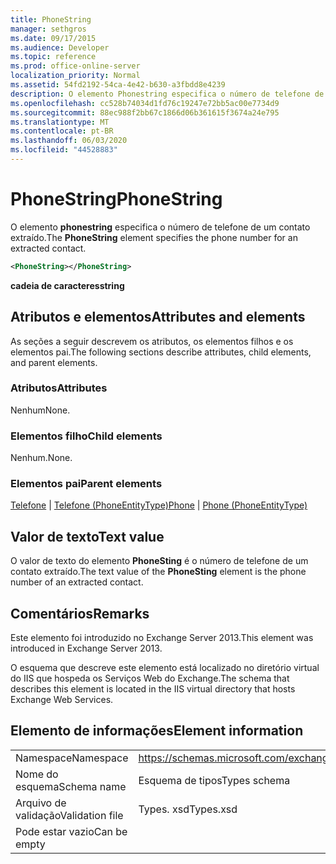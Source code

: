 ```yaml
---
title: PhoneString
manager: sethgros
ms.date: 09/17/2015
ms.audience: Developer
ms.topic: reference
ms.prod: office-online-server
localization_priority: Normal
ms.assetid: 54fd2192-54ca-4e42-b630-a3fbdd8e4239
description: O elemento Phonestring especifica o número de telefone de um contato extraído.
ms.openlocfilehash: cc528b74034d1fd76c19247e72bb5ac00e7734d9
ms.sourcegitcommit: 88ec988f2bb67c1866d06b361615f3674a24e795
ms.translationtype: MT
ms.contentlocale: pt-BR
ms.lasthandoff: 06/03/2020
ms.locfileid: "44528883"
---
```

# <a name="phonestring"></a><span data-ttu-id="d7b46-103">PhoneString</span><span class="sxs-lookup"><span data-stu-id="d7b46-103">PhoneString</span></span>

<span data-ttu-id="d7b46-104">O elemento **phonestring** especifica o número de telefone de um contato extraído.</span><span class="sxs-lookup"><span data-stu-id="d7b46-104">The **PhoneString** element specifies the phone number for an extracted contact.</span></span> 
  
```XML
<PhoneString></PhoneString>
```

 <span data-ttu-id="d7b46-105">**cadeia de caracteres**</span><span class="sxs-lookup"><span data-stu-id="d7b46-105">**string**</span></span>
## <a name="attributes-and-elements"></a><span data-ttu-id="d7b46-106">Atributos e elementos</span><span class="sxs-lookup"><span data-stu-id="d7b46-106">Attributes and elements</span></span>

<span data-ttu-id="d7b46-107">As seções a seguir descrevem os atributos, os elementos filhos e os elementos pai.</span><span class="sxs-lookup"><span data-stu-id="d7b46-107">The following sections describe attributes, child elements, and parent elements.</span></span>
  
### <a name="attributes"></a><span data-ttu-id="d7b46-108">Atributos</span><span class="sxs-lookup"><span data-stu-id="d7b46-108">Attributes</span></span>

<span data-ttu-id="d7b46-109">Nenhum</span><span class="sxs-lookup"><span data-stu-id="d7b46-109">None.</span></span>
  
### <a name="child-elements"></a><span data-ttu-id="d7b46-110">Elementos filho</span><span class="sxs-lookup"><span data-stu-id="d7b46-110">Child elements</span></span>

<span data-ttu-id="d7b46-111">Nenhum.</span><span class="sxs-lookup"><span data-stu-id="d7b46-111">None.</span></span>
  
### <a name="parent-elements"></a><span data-ttu-id="d7b46-112">Elementos pai</span><span class="sxs-lookup"><span data-stu-id="d7b46-112">Parent elements</span></span>

<span data-ttu-id="d7b46-113">[Telefone](phone.md)  |  [Telefone (PhoneEntityType)](phone-phoneentitytype.md)</span><span class="sxs-lookup"><span data-stu-id="d7b46-113">[Phone](phone.md) | [Phone (PhoneEntityType)](phone-phoneentitytype.md)</span></span>
  
## <a name="text-value"></a><span data-ttu-id="d7b46-114">Valor de texto</span><span class="sxs-lookup"><span data-stu-id="d7b46-114">Text value</span></span>

<span data-ttu-id="d7b46-115">O valor de texto do elemento **PhoneSting** é o número de telefone de um contato extraído.</span><span class="sxs-lookup"><span data-stu-id="d7b46-115">The text value of the **PhoneSting** element is the phone number of an extracted contact.</span></span> 
  
## <a name="remarks"></a><span data-ttu-id="d7b46-116">Comentários</span><span class="sxs-lookup"><span data-stu-id="d7b46-116">Remarks</span></span>

<span data-ttu-id="d7b46-117">Este elemento foi introduzido no Exchange Server 2013.</span><span class="sxs-lookup"><span data-stu-id="d7b46-117">This element was introduced in Exchange Server 2013.</span></span>
  
<span data-ttu-id="d7b46-118">O esquema que descreve este elemento está localizado no diretório virtual do IIS que hospeda os Serviços Web do Exchange.</span><span class="sxs-lookup"><span data-stu-id="d7b46-118">The schema that describes this element is located in the IIS virtual directory that hosts Exchange Web Services.</span></span>
  
## <a name="element-information"></a><span data-ttu-id="d7b46-119">Elemento de informações</span><span class="sxs-lookup"><span data-stu-id="d7b46-119">Element information</span></span>

|||
|:-----|:-----|
|<span data-ttu-id="d7b46-120">Namespace</span><span class="sxs-lookup"><span data-stu-id="d7b46-120">Namespace</span></span>  <br/> |https://schemas.microsoft.com/exchange/services/2006/types  <br/> |
|<span data-ttu-id="d7b46-121">Nome do esquema</span><span class="sxs-lookup"><span data-stu-id="d7b46-121">Schema name</span></span>  <br/> |<span data-ttu-id="d7b46-122">Esquema de tipos</span><span class="sxs-lookup"><span data-stu-id="d7b46-122">Types schema</span></span>  <br/> |
|<span data-ttu-id="d7b46-123">Arquivo de validação</span><span class="sxs-lookup"><span data-stu-id="d7b46-123">Validation file</span></span>  <br/> |<span data-ttu-id="d7b46-124">Types. xsd</span><span class="sxs-lookup"><span data-stu-id="d7b46-124">Types.xsd</span></span>  <br/> |
|<span data-ttu-id="d7b46-125">Pode estar vazio</span><span class="sxs-lookup"><span data-stu-id="d7b46-125">Can be empty</span></span>  <br/> ||
   

